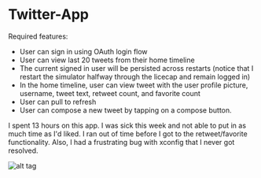 # Twitter-App

Required features:
- User can sign in using OAuth login flow
- User can view last 20 tweets from their home timeline
- The current signed in user will be persisted across restarts (notice that I restart the simulator halfway through the licecap and remain logged in)
- In the home timeline, user can view tweet with the user profile picture, username, tweet text, retweet count, and favorite count
- User can pull to refresh
- User can compose a new tweet by tapping on a compose button.

I spent 13 hours on this app. I was sick this week and not able to put in as much time as I'd liked.  I ran out of time before I got to the retweet/favorite functionality.  Also, I had a frustrating bug with xconfig that I never got resolved.

![alt tag](https://github.com/racheltho/Twitter-App/blob/master/Twitter-App/twitter.gif)
